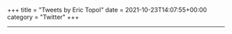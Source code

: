 +++
title = "Tweets by Eric Topol" 
date = 2021-10-23T14:07:55+00:00
category = "Twitter"
+++


<blockquote class="twitter-tweet"><p lang="en" dir="ltr"><a href="https://twitter.com/EricTopol/status/1451913278871932929?ref_src=twsrc%5Etfw"></a></blockquote><script async src="https://platform.twitter.com/widgets.js" charset="utf-8"></script>



<blockquote class="twitter-tweet"><p lang="en" dir="ltr"><a href="https://twitter.com/EricTopol/status/1451916283138621449?ref_src=twsrc%5Etfw"></a></blockquote><script async src="https://platform.twitter.com/widgets.js" charset="utf-8"></script>



<blockquote class="twitter-tweet"><p lang="en" dir="ltr"><a href="https://twitter.com/EricTopol/status/1451926435409530886?ref_src=twsrc%5Etfw"></a></blockquote><script async src="https://platform.twitter.com/widgets.js" charset="utf-8"></script>



---